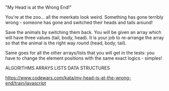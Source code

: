 "My Head is at the Wrong End!"

You're at the zoo... all the meerkats look weird. Something has gone terribly wrong - someone has gone and switched their heads and tails around!

Save the animals by switching them back. You will be given an array which will have three values (tail, body, head). It is your job to re-arrange the array so that the animal is the right way round (head, body, tail).

Same goes for all the other arrays/lists that you will get in the tests: you have to change the element positions with the same exact logics - simples!

ALGORITHMS 	ARRAYS 	LISTS 	DATA STRUCTURES

https://www.codewars.com/kata/my-head-is-at-the-wrong-end/train/javascript